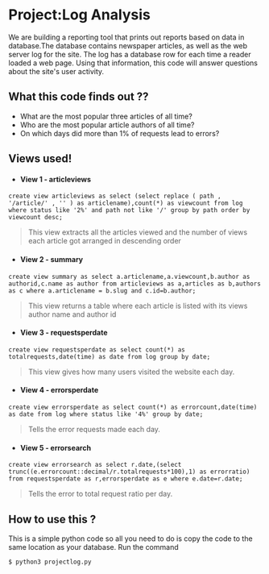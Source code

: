 # Project:Log Analysis 
We are building a reporting tool that prints out reports based on data in database.The database contains newspaper articles, as well as the web server log for the site. The log has a database row for each time a reader loaded a web page. Using that information, this code will answer questions about the site's user activity.

## What this code finds out ??
  - What are the most popular three articles of all time?
  - Who are the most popular article authors of all time?
  - On which days did more than 1% of requests lead to errors?

## Views used!

  -   #### View 1 - articleviews
 ` create view articleviews as select (select replace ( path , '/article/' , '' ) as articlename),count(*) as viewcount from log where status like '2%' and path not like '/' group by path order by viewcount desc; `

> This view extracts all the articles viewed and the number of views each article got arranged in descending order

-   #### View 2 - summary
` create view summary as select a.articlename,a.viewcount,b.author as authorid,c.name as author from articleviews as a,articles as b,authors as c where a.articlename = b.slug and c.id=b.author; `
> This view returns a table where each article is listed with its views author name and author id

-   #### View 3 - requestsperdate
` create view requestsperdate as select count(*) as totalrequests,date(time) as date from log group by date; `
>This view gives how many users visited the website each day.

-   #### View 4 - errorsperdate
` create view errorsperdate as select count(*) as errorcount,date(time) as date from log where status like '4%' group by date; `
>Tells the error requests made each day.

-   #### View 5 - errorsearch
` create view errorsearch as select r.date,(select trunc((e.errorcount::decimal/r.totalrequests*100),1) as errorratio) from requestsperdate as r,errorsperdate as e where e.date=r.date; `
>Tells the error to total request ratio per day.

## How to use this ?
This is a simple python code so all you need to do is copy the code to the same location as your database. Run the command

` $ python3 projectlog.py `

